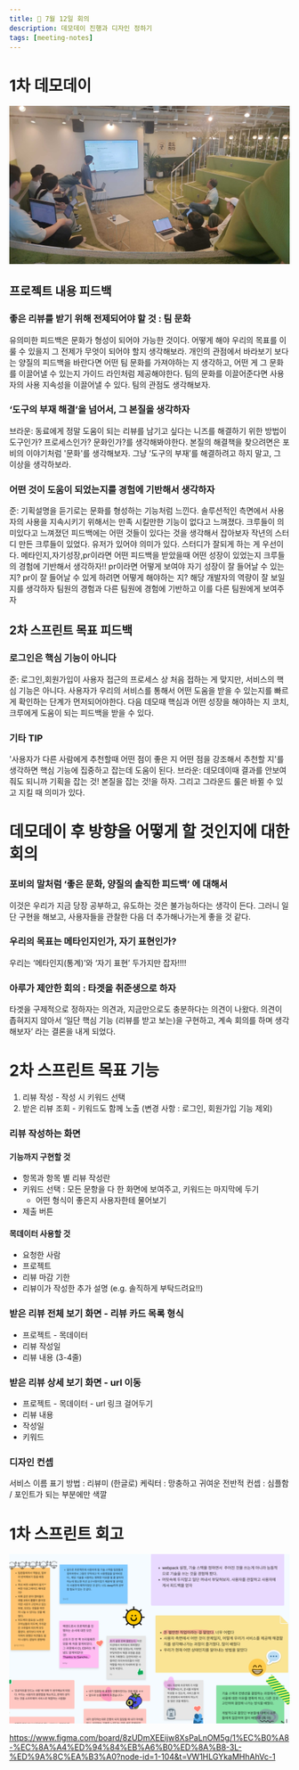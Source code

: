 ```yaml
---
title: 🐴 7월 12일 회의
description: 데모데이 진행과 디자인 정하기
tags: [meeting-notes]
---
```


# 1차 데모데이

![우리의 1차 데모데이](./img/리뷰미-1차-데모데이.jpg)

## 프로젝트 내용 피드백

### 좋은 리뷰를 받기 위해 전제되어야 할 것 : 팀 문화

유의미한 피드백은 문화가 형성이 되어야 가능한 것이다. 어떻게 해야 우리의 목표를 이룰 수 있을지 그 전제가 무엇이 되어야 할지 생각해보라. 개인의 관점에서 바라보기 보다는 양질의 피드백을 바란다면 어떤 팀 문화를 가져야하는 지 생각하고, 어떤 게 그 문화를 이끌어낼 수 있는지 가이드 라인처럼 제공해야한다. 팀의 문화를 이끌어준다면 사용자의 사용 지속성을 이끌어낼 수 있다. 팀의 관점도 생각해보자.

### ‘도구의 부재 해결’을 넘어서, 그 본질을 생각하자

브라운: 동료에게 정말 도움이 되는 리뷰를 남기고 싶다는 니즈를 해결하기 위한 방법이 도구인가? 프로세스인가? 문화인가?를 생각해봐야한다. 본질의 해결책을 찾으려면은 포비의 이야기처럼 '문화'를 생각해보자. 그냥 ‘도구의 부재’를 해결하려고 하지 말고, 그 이상을 생각하보라.

### 어떤 것이 도움이 되었는지를 경험에 기반해서 생각하자

준: 기획설명을 듣기로는 문화를 형성하는 기능처럼 느낀다. 솔루션적인 측면에서 사용자의 사용을 지속시키기 위해서는 만족 시킬만한 기능이 없다고 느껴졌다. 크루들이 의미있다고 느껴졌던 피드백에는 어떤 것들이 있다는 것을 생각해서 잡아보자  작년의 스터디 만든 크루들이 있었다. 유저가 있어야 의미가 있다. 스터디가 잘되게 하는 게 우선이다.
메타인지,자기성장,pr이라면 어떤 피드백을 받았을때 어떤 성장이 있었는지 크루들의 경험에 기반해서 생각하자!! pr이라면 어떻게 보여야 자기 성장이 잘 들어날 수 있는지? pr이 잘 들어날 수 있게 하려면 어떻게 해야하는 지? 해당 개발자의 역량이 잘 보일 지를 생각하자 팀원의 경험과 다른 팀원에 경험에 기반하고 이를 다른 팀원에게 보여주자


## 2차 스프린트 목표 피드백

### 로그인은 핵심 기능이 아니다

준: 로그인,회원가입이 사용자 접근의 프로세스 상 처음 접하는 게 맞지만, 서비스의 핵심 기능은 아니다. 사용자가 우리의 서비스를 통해서 어떤 도움을 받을 수 있는지를 빠르게 확인하는 단계가 먼저되어야한다. 다음 데모때 핵심과 어떤 성장을 해야하는 지 코치,크루에게 도움이 되는 피드백을 받을 수 있다.

### 기타 TIP

'사용자가 다른 사람에게 추천할때 어떤 점이 좋은 지 어떤 점을 강조해서 추천할 지'를 생각하면 핵심 기능에 집중하고 잡는데 도움이 된다.
브라운: 데모데이때 결과를 안보여줘도 되니까 기획을 잡는 것! 본질을 잡는 것!을 하자. 그리고 그라운드 룰은 바뀔 수 있고 지킬 때 의미가 있다.

# 데모데이 후 방향을 어떻게 할 것인지에 대한 회의

### 포비의 말처럼 ‘좋은 문화, 양질의 솔직한 피드백’ 에 대해서

이것은 우리가 지금 당장 공부하고, 유도하는 것은 불가능하다는 생각이 든다. 그러니 일단 구현을 해보고, 사용자들을 관찰한 다음 더 추가해나가는게 좋을 것 같다.

### 우리의 목표는 메타인지인가, 자기 표현인가?

우리는 ‘메타인지(통계)’와 ‘자기 표현’ 두가지만 잡자!!!!

### 아루가 제안한 회의 : 타겟을 취준생으로 하자

타겟을 구제적으로 정하자는 의견과, 지금만으로도 충분하다는 의견이 나왔다. 의견이 좁혀지지 않아서 ‘일단 핵심 기능 (리뷰를 받고 보는)을 구현하고, 계속 회의를 하며 생각해보자’ 라는 결론을 내게 되었다.


# 2차 스프린트 목표 기능

1. 리뷰 작성 - 작성 시 키워드 선택
2. 받은 리뷰 조회 - 키워드도 함께 노출
(변경 사항 : 로그인, 회원가입 기능 제외)

### 리뷰 작성하는 화면

#### 기능까지 구현할 것

* 항목과 항목 별 리뷰 작성란
* 키워드 선택 : 모든 문항을 다 한 화면에 보여주고, 키워드는 마지막에 두기
    * 어떤 형식이 좋은지 사용자한테 물어보기
* 제출 버튼

#### 목데이터 사용할 것

* 요청한 사람
* 프로젝트
* 리뷰 마감 기한
* 리뷰이가 작성한 추가 설명 (e.g. 솔직하게 부탁드려요!!)

### 받은 리뷰 전체 보기 화면 - 리뷰 카드 목록 형식

* 프로젝트 - 목데이터
* 리뷰 작성일
* 리뷰 내용 (3-4줄)

### 받은 리뷰 상세 보기 화면 - url 이동

* 프로젝트 - 목데이터 - url 링크 걸어두기
* 리뷰 내용
* 작성일
* 키워드

### 디자인 컨셉

서비스 이름 표기 방법 : 리뷰미 (한글로)
케릭터 : 망충하고 귀여운
전반적 컨셉 : 심플함 / 포인트가 되는 부분에만 색깔

# 1차 스프린트 회고

![우리의 1차 스프린트 회고](./img/리뷰미-1차-스프린트-회고.png)

https://www.figma.com/board/8zUDmXEEijw8XsPaLnOM5g/1%EC%B0%A8-%EC%8A%A4%ED%94%84%EB%A6%B0%ED%8A%B8-3L-%ED%9A%8C%EA%B3%A0?node-id=1-104&t=VW1HLGYkaMHhAhVc-1